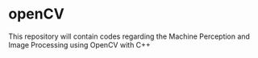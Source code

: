 # openCV
This repository will contain codes regarding the Machine Perception and Image Processing using OpenCV with C++
